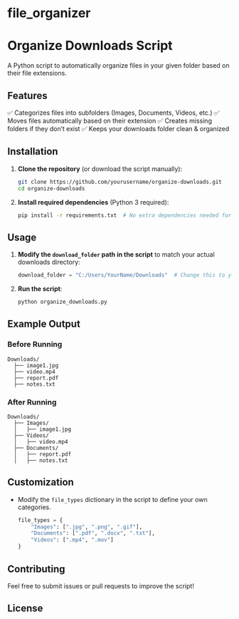 # file_organizer
# Organize Downloads Script

A Python script to automatically organize files in your given folder based on their file extensions.

## Features
✅ Categorizes files into subfolders (Images, Documents, Videos, etc.)
✅ Moves files automatically based on their extension
✅ Creates missing folders if they don’t exist
✅ Keeps your downloads folder clean & organized

## Installation
1. **Clone the repository** (or download the script manually):
   ```sh
   git clone https://github.com/yourusername/organize-downloads.git
   cd organize-downloads
   ```
2. **Install required dependencies** (Python 3 required):
   ```sh
   pip install -r requirements.txt  # No extra dependencies needed for this script
   ```

## Usage
1. **Modify the `download_folder` path in the script** to match your actual downloads directory:
   ```python
   download_folder = "C:/Users/YourName/Downloads"  # Change this to your folder path
   ```
2. **Run the script**:
   ```sh
   python organize_downloads.py
   ```

## Example Output
### **Before Running**
```
Downloads/
  ├── image1.jpg
  ├── video.mp4
  ├── report.pdf
  ├── notes.txt
```

### **After Running**
```
Downloads/
  ├── Images/
  │   ├── image1.jpg
  ├── Videos/
  │   ├── video.mp4
  ├── Documents/
  │   ├── report.pdf
  │   ├── notes.txt
```

## Customization
- Modify the `file_types` dictionary in the script to define your own categories.
  ```python
  file_types = {
      "Images": [".jpg", ".png", ".gif"],
      "Documents": [".pdf", ".docx", ".txt"],
      "Videos": [".mp4", ".mov"]
  }
  ```

## Contributing
Feel free to submit issues or pull requests to improve the script!

## License


